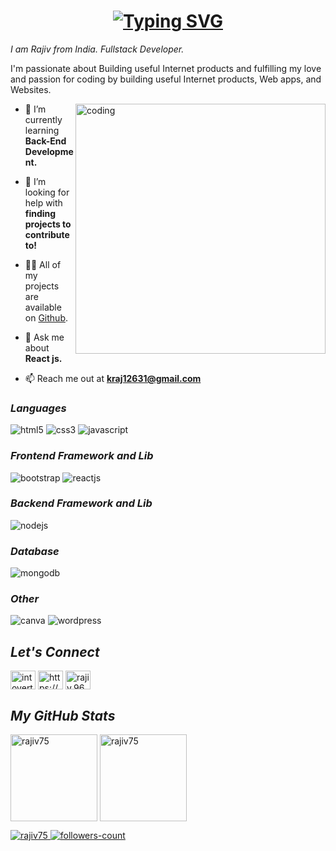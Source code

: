 <!-- <h1 align="center">Hi 👋, I'm Rajiv</h1> -->
<h1 align="center" ><a href="https://git.io/typing-svg"><img src="https://readme-typing-svg.demolab.com?font=Fira+Code&weight=500&size=28&pause=1000&color=3DFF00&width=435&lines=Hello+%2CThere!+%F0%9F%91%8B;This+is+Rajiv...;Nice+to+Meet+You!" alt="Typing SVG" /></a></h1>
<!-- <h3 align="center">A Passionate Fullstack Developer from India</h3> -->
<!-- <h3 align="center" ><a href="https://git.io/typing-svg"><img src="https://readme-typing-svg.demolab.com?font=Fira+Code&pause=1000&color=3DFF00&width=435&lines=Console.log('Forever+Explorer');Forever+explorer" alt="Typing SVG" /></a></h3>
  <h2>About Me</h2> -->
  
<i>I am Rajiv from India. Fullstack Developer. </i>

I'm passionate about Building useful Internet products and fulfilling my love and passion for coding by building useful Internet products, Web apps, and Websites.

<img align="right" alt="coding" width="400" src="https://dresma.ai/wp-content/uploads/2022/01/mern-stack-developer.gif">

<!-- <p align="left"> <img src="https://komarev.com/ghpvc/?username=rajiv75&label=Profile%20views&color=0e75b6&style=flat" alt="rajiv75" /> </p> -->

- 🌱 I’m currently learning **Back-End Development.**

- 🤝 I’m looking for help with **finding projects to contribute to!**

- 👨‍💻 All of my projects are available on [Github](Github).

- 💬 Ask me about **React js.**

- 📫 Reach me out at **kraj12631@gmail.com**
 
<!----------------------------------- Social Media Links Section ------------------------------------>
<h3><i>Languages</i></h3>
<p>
    <img src="https://img.shields.io/badge/HTML5-E34F26?style=for-the-badge&logo=html5&logoColor=white" alt="html5" />
    <img src="https://img.shields.io/badge/CSS3-1572B6?style=for-the-badge&logo=css3&logoColor=white" alt="css3" />
    <img src="https://img.shields.io/badge/JavaScript-323330?style=for-the-badge&logo=javascript&logoColor=F7DF1E" alt="javascript" />
    
</p>
<h3><i>Frontend Framework and Lib</i></h3>
<p>
    <img src="https://img.shields.io/badge/Bootstrap-563D7C?style=for-the-badge&logo=bootstrap&logoColor=white" alt="bootstrap" />
<!--     <img src="https://img.shields.io/badge/Tailwind_CSS-38B2AC?style=for-the-badge&logo=tailwind-css&logoColor=white" alt="tailwind" /> -->
    <img src="https://img.shields.io/badge/React JS-20232A?style=for-the-badge&logo=react&logoColor=61DAFB" alt="reactjs" />
    
</p>
<h3><i>Backend Framework and Lib</i></h3>
<p>
    <img src="https://img.shields.io/badge/Node.js-339933?style=for-the-badge&logo=nodedotjs&logoColor=white" alt="nodejs" />
<!--     <img src="https://img.shields.io/badge/Express.js-000000?style=for-the-badge&logo=express&logoColor=white" alt="expressjs" /> -->
<!--     <img src="https://img.shields.io/badge/Django-092E20?style=for-the-badge&logo=django&logoColor=green" alt="django" /> -->
</p>
<h3><i>Database</i></h3>
<p>
<!--     <img src="https://img.shields.io/badge/MySQL-005C84?style=for-the-badge&logo=mysql&logoColor=white" alt="mysql" /> -->
    <img src="https://img.shields.io/badge/MongoDB-4EA94B?style=for-the-badge&logo=mongodb&logoColor=white" alt="mongodb" />
<!--     <img src="https://img.shields.io/badge/SQLite-07405E?style=for-the-badge&logo=sqlite&logoColor=white" alt="sqlite" /> -->
</p>

<h3><i>Other</i></h3>
<p>
    <img src="https://img.shields.io/badge/Canva-%2300C4CC.svg?&style=for-the-badge&logo=Canva&logoColor=white" alt="canva" />
<!--     <img src="https://img.shields.io/badge/firebase-ffca28?style=for-the-badge&logo=firebase&logoColor=black" alt="firebase" /> -->
    <img src="https://img.shields.io/badge/Wordpress-21759B?style=for-the-badge&logo=wordpress&logoColor=white" alt="wordpress" />
    
</p>

<!----------------------------------- Social Media Links Section ------------------------------------>
<h2><i>Let's Connect</i></h2>
<p align="left">
<a href="https://twitter.com/introvertvijard" target="blank"><img align="center" src="https://raw.githubusercontent.com/rahuldkjain/github-profile-readme-generator/master/src/images/icons/Social/twitter.svg" alt="intovertvijard" height="30" width="40" /></a>
<a href="https://www.linkedin.com/in/rajiv-panchal-344350258" target="blank"><img align="center" src="https://raw.githubusercontent.com/rahuldkjain/github-profile-readme-generator/master/src/images/icons/Social/linked-in-alt.svg" alt="https://www.linkedin.com/in/rajiv-panchal-344350258" height="30" width="40" /></a>
<a href="https://instagram.com/rajiv.9625" target="blank"><img align="center" src="https://raw.githubusercontent.com/rahuldkjain/github-profile-readme-generator/master/src/images/icons/Social/instagram.svg" alt="rajiv.9625" height="30" width="40" /></a>
</p>


<!----------------------------------- GitHub Stats Section ------------------------------------>
<h2><i>My GitHub Stats</i></h2>
<p>
    <img align="center" src="https://github-readme-stats.vercel.app/api?username=rajiv75&show_icons=true&include_all_commits=true&count_private=true&hide=issues,contribs&border_radius=0&locale=en&theme=dark" alt="rajiv75" height="139" />
    <img align="center" src="https://github-readme-stats.vercel.app/api/top-langs/?username=rajiv75&layout=compact&border_radius=0&theme=dark" alt="rajiv75" height="139" />
</p>

<!----------------------------------- Profile View Section ------------------------------------>

<p align="left">
    <a href="https://github.com/rajiv75">
        <img src="https://komarev.com/ghpvc/?username=rajiv75&label=Profile%20views&color=0e75b6&style=flat" alt="rajiv75" />
    </a>
    <a href="https://github.com/rajiv75?tab=followers">
        <img src="https://img.shields.io/github/followers/rajiv75?label=Followers&style=social" alt="followers-count">
    </a>
</p>



<!---copy----->
<!-- <p><img align="center" src="https://github-readme-stats.vercel.app/api/top-langs?username=rajiv75&show_icons=true&theme=dark&locale=en&layout=compact" alt="rajiv75" /></p>


<p>&nbsp;<img align="center" src="https://github-readme-stats.vercel.app/api?username=rajiv75&show_icons=true&theme=dark&locale=en" alt="rajiv75" /></p>

<p><img align="center" src="https://github-readme-streak-stats.herokuapp.com/?user=rajiv75&theme=dark" alt="rajiv75" /></p> -->
